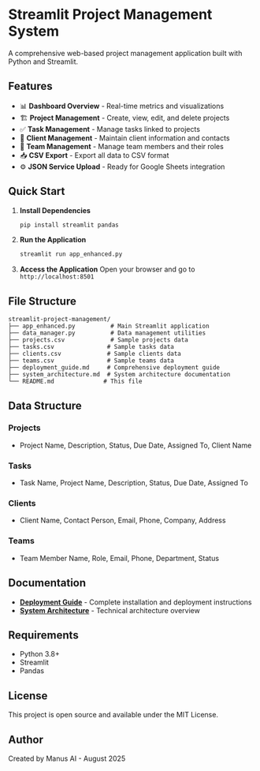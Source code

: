 # Streamlit Project Management System

A comprehensive web-based project management application built with Python and Streamlit.

## Features

- 📊 **Dashboard Overview** - Real-time metrics and visualizations
- 🏗️ **Project Management** - Create, view, edit, and delete projects
- ✅ **Task Management** - Manage tasks linked to projects
- 👥 **Client Management** - Maintain client information and contacts
- 🔧 **Team Management** - Manage team members and their roles
- 📥 **CSV Export** - Export all data to CSV format
- ⚙️ **JSON Service Upload** - Ready for Google Sheets integration

## Quick Start

1. **Install Dependencies**
   ```bash
   pip install streamlit pandas
   ```

2. **Run the Application**
   ```bash
   streamlit run app_enhanced.py
   ```

3. **Access the Application**
   Open your browser and go to `http://localhost:8501`

## File Structure

```
streamlit-project-management/
├── app_enhanced.py          # Main Streamlit application
├── data_manager.py          # Data management utilities
├── projects.csv             # Sample projects data
├── tasks.csv               # Sample tasks data
├── clients.csv             # Sample clients data
├── teams.csv               # Sample teams data
├── deployment_guide.md     # Comprehensive deployment guide
├── system_architecture.md  # System architecture documentation
└── README.md              # This file
```

## Data Structure

### Projects
- Project Name, Description, Status, Due Date, Assigned To, Client Name

### Tasks
- Task Name, Project Name, Description, Status, Due Date, Assigned To

### Clients
- Client Name, Contact Person, Email, Phone, Company, Address

### Teams
- Team Member Name, Role, Email, Phone, Department, Status

## Documentation

- **[Deployment Guide](deployment_guide.md)** - Complete installation and deployment instructions
- **[System Architecture](system_architecture.md)** - Technical architecture overview

## Requirements

- Python 3.8+
- Streamlit
- Pandas

## License

This project is open source and available under the MIT License.

## Author

Created by Manus AI - August 2025


